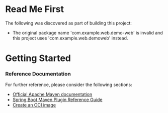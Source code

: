# Read Me First

The following was discovered as part of building this project:

- The original package name 'com.example.web.demo-web' is invalid and this project uses 'com.example.web.demoweb' instead.

# Getting Started

### Reference Documentation

For further reference, please consider the following sections:

- [Official Apache Maven documentation](https://maven.apache.org/guides/index.html)
- [Spring Boot Maven Plugin Reference Guide](https://docs.spring.io/spring-boot/docs/2.6.4/maven-plugin/reference/html/)
- [Create an OCI image](https://docs.spring.io/spring-boot/docs/2.6.4/maven-plugin/reference/html/#build-image)
